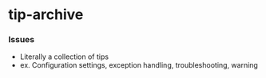 # tip-archive

### Issues
- Literally a collection of tips
- ex. Configuration settings, exception handling, troubleshooting, warning
